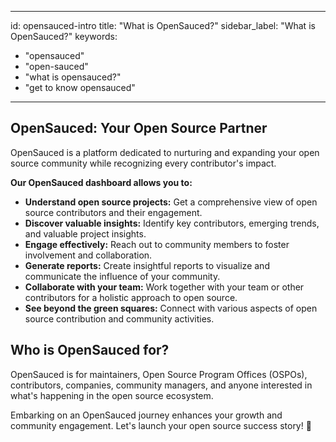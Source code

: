 ---
id: opensauced-intro
title: "What is OpenSauced?"
sidebar_label: "What is OpenSauced?"
keywords:
  - "opensauced"
  - "open-sauced"
  - "what is opensauced?"
  - "get to know opensauced"
  ---

## OpenSauced: Your Open Source Partner

OpenSauced is a platform dedicated to nurturing and expanding your open source community while recognizing every contributor's impact.

**Our OpenSauced dashboard allows you to:**

- **Understand open source projects:** Get a comprehensive view of open source contributors and their engagement.
- **Discover valuable insights:** Identify key contributors, emerging trends, and valuable project insights.
- **Engage effectively:** Reach out to community members to foster involvement and collaboration.
- **Generate reports:** Create insightful reports to visualize and communicate the influence of your community.
- **Collaborate with your team:** Work together with your team or other contributors for a holistic approach to open source.
- **See beyond the green squares:** Connect with various aspects of open source contribution and community activities.

## Who is OpenSauced for?

OpenSauced is for maintainers, Open Source Program Offices (OSPOs), contributors, companies, community managers, and anyone interested in what's happening in the open source ecosystem.

Embarking on an OpenSauced journey enhances your growth and community engagement. Let's launch your open source success story! 🚀
